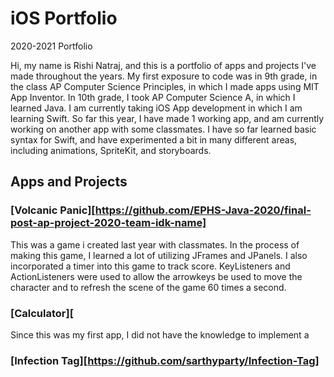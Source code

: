 # iOS Portfolio
2020-2021 Portfolio

Hi, my name is Rishi Natraj, and this is a portfolio of apps and projects I've made throughout the years. My first exposure to code was in 9th grade, in the class AP Computer Science Principles, in which I made apps using MIT App Inventor. In 10th grade, I took AP Computer Science A, in which I learned Java. I am currently taking iOS App development in which I am learning Swift. So far this year, I have made 1 working app, and am currently working on another app with some classmates. I have so far learned basic syntax for Swift, and have experimented a bit in many different areas, including animations, SpriteKit, and storyboards.

## Apps and Projects
### [Volcanic Panic][https://github.com/EPHS-Java-2020/final-post-ap-project-2020-team-idk-name]
This was a game i created last year with classmates. In the process of making this game, I learned a lot of utilizing JFrames and JPanels. I also incorporated a timer into this game to track score. KeyListeners and ActionListeners were used to allow the arrowkeys be used to move the character and to refresh the scene of the game 60 times a second. 

### [Calculator][
Since this was my first app, I did not have the knowledge to implement a 

### [Infection Tag][https://github.com/sarthyparty/Infection-Tag]


